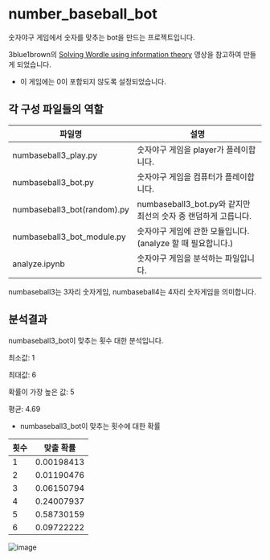# number_baseball_bot
숫자야구 게임에서 숫자를 맞추는 bot을 만드는 프로젝트입니다.

3blue1brown의 [Solving Wordle using information theory](https://www.youtube.com/watch?v=v68zYyaEmEA
) 영상을 참고하여 만들게 되었습니다.

* 이 게임에는 0이 포함되지 않도록 설정되었습니다.

## 각 구성 파일들의 역할
|파일명|설명|
|------|----|
|numbaseball3_play.py|숫자야구 게임을 player가 플레이합니다.|
|numbaseball3_bot.py|숫자야구 게임을 컴퓨터가 플레이합니다.|
|numbaseball3_bot(random).py|numbaseball3_bot.py와 같지만 최선의 숫자 중 랜덤하게 고릅니다.|
|numbaseball3_bot_module.py|숫자야구 게임에 관한 모듈입니다.(analyze 할 때 필요합니다.)|
|analyze.ipynb|숫자야구 게임을 분석하는 파일입니다.|

numbaseball3는 3자리 숫자게임, numbaseball4는 4자리 숫자게임을 의미합니다.

## 분석결과
numbaseball3_bot이 맞추는 횟수 대한 분석입니다.

최소값: 1

최대값: 6

확률이 가장 높은 값: 5

평균: 4.69

- numbaseball3_bot이 맞추는 횟수에 대한 확률
  
|횟수|맞출 확률|
|------|----|
|1|0.00198413|
|2|0.01190476|
|3|0.06150794|
|4|0.24007937|
|5|0.58730159|
|6|0.09722222|

![image](https://github.com/jongun12/number_baseball_bot/assets/143588125/f2929a3e-fd8b-4fb7-a7d7-380361ea6b7d)
